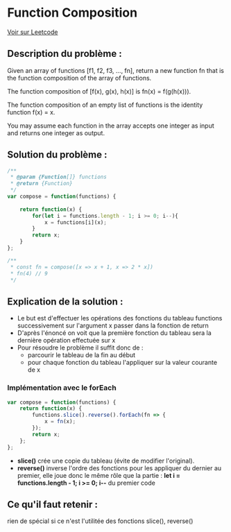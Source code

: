 # Function Composition

[Voir sur Leetcode](https://leetcode.com/problems/function-composition/?envType=study-plan-v2&envId=30-days-of-javascript)

## Description du problème :

Given an array of functions [f1, f2, f3, ..., fn], return a new function fn that is the function composition of the array of functions.

The function composition of [f(x), g(x), h(x)] is fn(x) = f(g(h(x))).

The function composition of an empty list of functions is the identity function f(x) = x.

You may assume each function in the array accepts one integer as input and returns one integer as output.

## Solution du problème :

``` js
/**
 * @param {Function[]} functions
 * @return {Function}
 */
var compose = function(functions) {
    
    return function(x) {
        for(let i = functions.length - 1; i >= 0; i--){
            x = functions[i](x);
        }
        return x;
    }
};

/**
 * const fn = compose([x => x + 1, x => 2 * x])
 * fn(4) // 9
 */
```

## Explication de la solution :

- Le but est d'effectuer les opérations des fonctions du tableau functions successivement sur l'argument x passer dans la fonction de return
- D'après l'énoncé on voit que la première fonction du tableau sera la dernière opération effectuée sur x
- Pour résoudre le problème il suffit donc de :
    - parcourir le tableau de la fin au début
    - pour chaque fonction du tableau l'appliquer sur la valeur courante de x

### Implémentation avec le forEach

``` js
var compose = function(functions) {
    return function(x) {
        functions.slice().reverse().forEach(fn => {
            x = fn(x);
        });
        return x;
    };
};
```

- **slice()** crée une copie du tableau (évite de modifier l'original).
- **reverse()** inverse l'ordre des fonctions pour les appliquer du dernier au premier, elle joue donc le même rôle que la partie : **let i = functions.length - 1; i >= 0; i--** du premier code

## Ce qu'il faut retenir :

rien de spécial si ce n'est l'utilitée des fonctions slice(), reverse()
